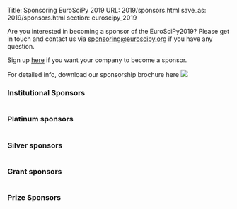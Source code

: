 Title: Sponsoring EuroSciPy 2019
URL: 2019/sponsors.html
save_as: 2019/sponsors.html
section: euroscipy_2019

Are you interested in becoming a sponsor of the EuroSciPy2019?
Please get in touch and contact us via <a href=mailto:sponsoring@euroscipy.org>sponsoring@euroscipy.org</a> if you have any question.

Sign up [here](https://forms.gle/1FHPEqybSgJjakbp8) if you want your company to become a sponsor.

For detailed info, download our sponsorship brochure here <a href='../static/2019/euroscipy2019_sponsor.pdf'><img src='../static/2018/PDF-Download-Icon.png'></a>


### Institutional Sponsors

<table style="table-layout:fixed">

</table>

### Platinum sponsors

<table style="table-layout:fixed">

</table>

### Silver sponsors

<table style="table-layout:fixed">

</table>

### Grant sponsors

<table style="table-layout:fixed">

</table>

### Prize Sponsors

<table style="table-layout:fixed">

</table>
